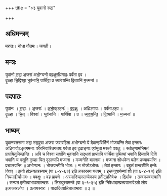 +++
title = "०३ युवानो रुद्रा"

+++
## अधिमन्त्रम्
मरुतः। नोधा गौतमः। जगती।

## मन्त्रः
युवा॑नो रु॒द्रा अ॒जरा॑ अभो॒ग्घनो॑ वव॒क्षुरध्रि॑गावः॒ पर्व॑ता इव ।  
दृ॒ळ्हा चि॒द्विश्वा॒ भुव॑नानि॒ पार्थि॑वा॒ प्र च्या॑वयन्ति दि॒व्यानि॑ म॒ज्मना॑ ॥

## पदपाठः
युवा॑नः । रु॒द्राः । अ॒जराः॑ । अ॒भो॒क्ऽहनः॑ । व॒व॒क्षुः । अध्रि॑ऽगावः । पर्व॑ताःऽइव ।  
दृ॒ळ्हा । चि॒त् । विश्वा॑ । भुव॑नानि । पार्थि॑वा । प्र । च्य॒व॒य॒न्ति॒ । दि॒व्यानि॑ । म॒ज्मना॑ ॥

## भाष्यम्
युवानस्तरुणा रुद्रा रुद्रपुत्रा अजरा जरारहिता अभोग्घनो ये देवान्हविर्भिर्न भोजयन्ति तेषां हन्तारः अध्रिगावोऽधृतगमनाः परैरनिवारितगतयः पर्वता इव दृढाङ्गाः एवंभूता मरुतो ववक्षुः । स्तोतृणामभिमतं प्रापयितुमिच्छन्ति । अपि च विश्वा सर्वाणि भुवनानि सद्भावं प्राप्तानि पार्थिवा पृथिव्यां भवानि दिव्यानि दिवि भवानि च वसूनि दृळ्हा चित् दृढान्यपि मज्मना । मज्मनेति बलनाम । मज्मना शोधकेन बलेन प्रच्यावयन्ति । प्रचालयन्ति ॥ अभोग्घनः । भोजयन्तीति भोजः । न भोजोऽभोजः । तेषां हन्तारः । बहुलं छन्दसीति हन्तेः क्विप् । झयो होऽन्यतरस्याम् (पा ८-४-६२) इति हकारस्य घत्वम् । इन्हन्पूषार्यम्णां शौ (पा ६-४-१२) इति नियमाद्दीर्घाभावः । ववक्षुः । वह प्रापणे । अस्मादिच्छासन्येकाच इतीट्प्रतिषेधः । द्विर्भावः । ढत्वकत्वषत्वानि । सन्यत इतीत्वाभावश्छान्दसः । लिट्युस्यमन्त्रे (पा ३-१-३५) इति निषेधादाम्प्रत्ययाभावेऽतो लोप इत्यकारलोपः । प्रत्ययस्वरः । पादादित्वान्निघाताभावः ॥ ३ ॥